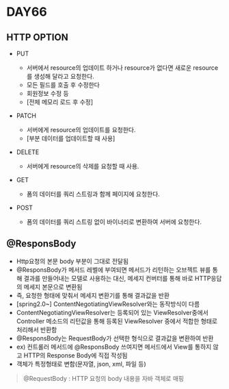 # DAY66



## HTTP OPTION

- PUT 
  - 서버에서 resource의 업데이트 하거나 resource가 없다면 새로운 resource를 생성해 달라고 요청한다.
  - 모든 필드를 호출 후 수정한다
  - 회원정보 수정 등 
  - [전체 메모리 로드 후 수정]

- PATCH 
  - 서버에게 resource의 업데이트를 요청한다.
  - [부분 데이터를 업데이트할 때 사용]
- DELETE
  - 서버에게 resource의 삭제를 요청할 때 사용.

- GET
  - 폼의 데이터를 쿼리 스트링과 함께 페이지에 요청한다.

- POST
  - 폼의 데이터를 쿼리 스트링 없이 바이너리로 변환하여 서버에 요청한다.



## @ResponsBody

- Http요청의 본문 body 부분이 그대로 전달됨 
- @ResponsBody가 메서드 레벨에 부여되면 메서드가 리턴하는 오브젝트 뷰를 통해 결과를 만들어내는 모델로 사용하는 대신, 메세지 컨버터를 통해 바로 HTTP응답의 메세지 본문으로 변환됨 
- 즉, 요청한 형태에 맞춰서 메세지 변환기를 통해 결과값을 반환
- [spring2.0~] ContentNegotiatingViewResolver와는 동작방식이 다름 
- ContentNegotiatingViewResolver는 등록되어 있는 ViewResolver중에서 Controller 메소드의 리턴값을 통해 등록된 ViewResolver 중에서 적합한 형태로 처리해서 반환함 
- @ResponsBody는 RequestBody가 선택한 형식으로 결과값을 변환하여 반환
- ex) 컨트롤러 메서드에 @ResponsBody 쓰여지면 메서드에서 View를 통하지 않고 HTTP의 Response Body에 직접 작성됨 
- 객체가 특정형태로 변함(문자열, json, xml, 파일 등)

> @RequestBody : HTTP 요청의 body 내용을 자바 객체로 매핑